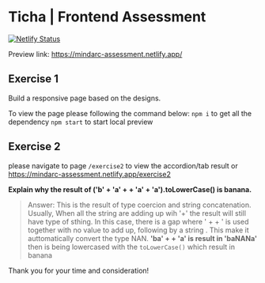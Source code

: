 # Ticha | Frontend Assessment

[![Netlify Status](https://api.netlify.com/api/v1/badges/f146159c-f0c4-443a-bacd-dd8214b4f4ea/deploy-status)](https://app.netlify.com/sites/mindarc-assessment/deploys)

Preview link: https://mindarc-assessment.netlify.app/


## Exercise 1

Build a responsive page based on the designs.

To view the page please following the command below:
`npm i` to get all the dependency
`npm start` to start local preview



## Exercise 2
please navigate to page `/exercise2` to view the accordion/tab result or https://mindarc-assessment.netlify.app/exercise2

**Explain why the result of ('b' + 'a' + + 'a' + 'a').toLowerCase() is banana.**
> Answer: 
This is the result of type coercion and string concatenation.
Usually, When all the string are adding up wih '+' the result will still have type of sthing.
In this case, there is a gap where ' + + ' is used together with no value to add up, following by a string . This make it auttomatically convert the type NAN.
**'ba' + + 'a' is result in 'baNANa'**
then is being lowercased with the `toLowerCase()` which result in banana




Thank you for your time and consideration!